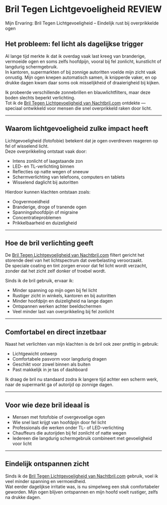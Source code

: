# Bril Tegen Lichtgevoeligheid REVIEW

Mijn Ervaring: Bril Tegen Lichtgevoeligheid – Eindelijk rust bij overprikkelde ogen

## Het probleem: fel licht als dagelijkse trigger

Al lange tijd merkte ik dat ik overdag vaak last kreeg van branderige, vermoeide ogen en soms zelfs hoofdpijn, vooral bij fel zonlicht, kunstlicht of langdurig schermgebruik.  
In kantoren, supermarkten of bij zonnige autoritten voelde mijn zicht vaak onrustig. Mijn ogen knepen automatisch samen, ik knipperde vaker, en op drukke dagen kwam daar soms ook misselijkheid of draaierigheid bij kijken.

Ik probeerde verschillende zonnebrillen en blauwlichtfilters, maar deze boden slechts beperkt verlichting.  
Tot ik de [Bril Tegen Lichtgevoeligheid van Nachtbril.com](https://nachtbril.com/product/bril-tegen-lichtgevoeligheid/) ontdekte — speciaal ontwikkeld voor mensen die snel overprikkeld raken door licht.

---

## Waarom lichtgevoeligheid zulke impact heeft

Lichtgevoeligheid (fotofobie) betekent dat je ogen overdreven reageren op fel of wisselend licht.  
Deze overprikkeling ontstaat vaak door:

- Intens zonlicht of laagstaande zon
- LED- en TL-verlichting binnen
- Reflecties op natte wegen of sneeuw
- Schermverlichting van telefoons, computers en tablets
- Wisselend daglicht bij autoritten

Hierdoor kunnen klachten ontstaan zoals:

- Oogvermoeidheid
- Branderige, droge of tranende ogen
- Spanningshoofdpijn of migraine
- Concentratieproblemen
- Prikkelbaarheid en duizeligheid

---

## Hoe de bril verlichting geeft

De [Bril Tegen Lichtgevoeligheid van Nachtbril.com](https://nachtbril.com/product/bril-tegen-lichtgevoeligheid/) filtert gericht het storende deel van het lichtspectrum dat overbelasting veroorzaakt.  
De speciale coating en tint zorgen ervoor dat fel licht wordt verzacht, zonder dat het zicht zelf donker of troebel wordt.

Sinds ik de bril gebruik, ervaar ik:

- Minder spanning op mijn ogen bij fel licht
- Rustiger zicht in winkels, kantoren en bij autoritten
- Minder hoofdpijn en duizeligheid na lange dagen
- Ontspannen werken achter beeldschermen
- Veel minder last van overprikkeling bij fel zonlicht

---

## Comfortabel en direct inzetbaar

Naast het verlichten van mijn klachten is de bril ook zeer prettig in gebruik:

- Lichtgewicht ontwerp
- Comfortabele pasvorm voor langdurig dragen
- Geschikt voor zowel binnen als buiten
- Past makkelijk in je tas of dashboard

Ik draag de bril nu standaard zodra ik langere tijd achter een scherm werk, naar de supermarkt ga of autorijd op zonnige dagen.

---

## Voor wie deze bril ideaal is

- Mensen met fotofobie of overgevoelige ogen
- Wie snel last krijgt van hoofdpijn door fel licht
- Professionals die werken onder TL- of LED-verlichting
- Chauffeurs die autorijden bij fel zonlicht of natte wegen
- Iedereen die langdurig schermgebruik combineert met gevoeligheid voor licht

---

## Eindelijk ontspannen zicht

Sinds ik de [Bril Tegen Lichtgevoeligheid van Nachtbril.com](https://nachtbril.com/product/bril-tegen-lichtgevoeligheid/) gebruik, voel ik veel minder spanning en vermoeidheid.  
Wat eerder dagelijkse irritatie was, is nu simpelweg een stuk comfortabeler geworden. Mijn ogen blijven ontspannen en mijn hoofd voelt rustiger, zelfs na drukke dagen.


